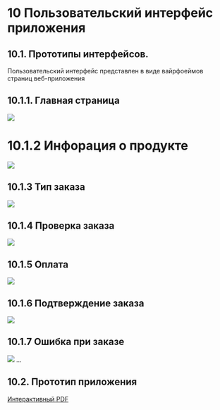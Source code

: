 # 10	Пользовательский интерфейс приложения
## 10.1.	Прототипы интерфейсов.
Пользовательский интерфейс представлен в виде вайрфоеймов страниц веб-приложения

## 10.1.1.	Главная страница 
![](wf/main_page.png)

# 10.1.2 Инфорация о продукте

![](wf/product_information_small.png)

## 10.1.3 Тип заказа

![](wf/type_order.png)

## 10.1.4 Проверка заказа

![](wf/check_order.png)

## 10.1.5 Оплата

![](wf/payment.png)

## 10.1.6 Подтверждение заказа

![](wf/order_confirmation.png)

## 10.1.7 Ошибка при заказе 

![](wf/error.png)
...
## 10.2.	Прототип приложения

[Интерактивный PDF](wf/prototype_new.pdf)
